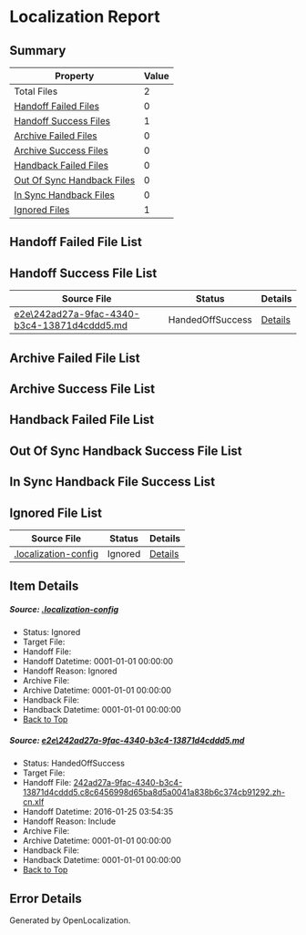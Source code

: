 # <a name='report-top'></a> Localization Report

## Summary
 Property | Value 
 -------- | ----- 
 Total Files | 2
[ Handoff Failed Files ](#handoff-failed-list)| 0
[ Handoff Success Files ](#handoff-success-list)| 1
[ Archive Failed Files ](#archive-failed-list)| 0
[ Archive Success Files ](#archive-success-list)| 0
[ Handback Failed Files ](#handback-failed-list)| 0
[ Out Of Sync Handback Files ](#outofsync-handback-success-list)| 0
[ In Sync Handback Files ](#insync-handback-success-list)| 0
[ Ignored Files ](#ignored-list)| 1

## <a name='handoff-failed-list'></a> Handoff Failed File List

## <a name='handoff-success-list'></a> Handoff Success File List
 Source File | Status | Details 
 ----------- | ------ | ------- 
 [e2e\242ad27a-9fac-4340-b3c4-13871d4cddd5.md](https://github.com/OpenLocalizationTest/oltest/blob/3849be701385db4ff5c190eec8f77196aae3a12d/e2e/242ad27a-9fac-4340-b3c4-13871d4cddd5.md) | HandedOffSuccess | [Details](#840f460003bb43307694ffe90dcc1bf37abec9c31)

## <a name='archive-failed-list'></a> Archive Failed File List

## <a name='archive-success-list'></a> Archive Success File List

## <a name='handback-failed-list'></a> Handback Failed File List

## <a name='outofsync-handback-success-list'></a> Out Of Sync Handback Success File List

## <a name='insync-handback-success-list'></a> In Sync Handback File Success List

## <a name='ignored-list'></a> Ignored File List
 Source File | Status | Details 
 ----------- | ------ | ------- 
 [.localization-config](https://github.com/OpenLocalizationTest/oltest/blob/3849be701385db4ff5c190eec8f77196aae3a12d/.localization-config) | Ignored | [Details](#e4725be8631cbe979bbe0fa8b97cd75f1fd41d4d0)

## Item Details
##### <a name='e4725be8631cbe979bbe0fa8b97cd75f1fd41d4d0'></a> Source: [.localization-config](https://github.com/OpenLocalizationTest/oltest/blob/3849be701385db4ff5c190eec8f77196aae3a12d/.localization-config)
* Status: Ignored
* Target File: 
* Handoff File: 
* Handoff Datetime: 0001-01-01 00:00:00
* Handoff Reason: Ignored
* Archive File: 
* Archive Datetime: 0001-01-01 00:00:00
* Handback File: 
* Handback Datetime: 0001-01-01 00:00:00
* [Back to Top](#report-top)

##### <a name='840f460003bb43307694ffe90dcc1bf37abec9c31'></a> Source: [e2e\242ad27a-9fac-4340-b3c4-13871d4cddd5.md](https://github.com/OpenLocalizationTest/oltest/blob/3849be701385db4ff5c190eec8f77196aae3a12d/e2e/242ad27a-9fac-4340-b3c4-13871d4cddd5.md)
* Status: HandedOffSuccess
* Target File: 
* Handoff File: [242ad27a-9fac-4340-b3c4-13871d4cddd5.c8c6456998d65ba8d5a0041a838b6c374cb91292.zh-cn.xlf](https://github.com/OpenLocalizationTestOrg/olhandoff/blob/66ea25c6e3b5f5077f230f2cda6d0999d8199657/ol-handoff/OpenLocalizationTestOrg/oltest.zh-cn/qimu/242ad27a-9fac-4340-b3c4-13871d4cddd5.c8c6456998d65ba8d5a0041a838b6c374cb91292.zh-cn.xlf)
* Handoff Datetime: 2016-01-25 03:54:35
* Handoff Reason: Include
* Archive File: 
* Archive Datetime: 0001-01-01 00:00:00
* Handback File: 
* Handback Datetime: 0001-01-01 00:00:00
* [Back to Top](#report-top)


## Error Details

Generated by OpenLocalization.
